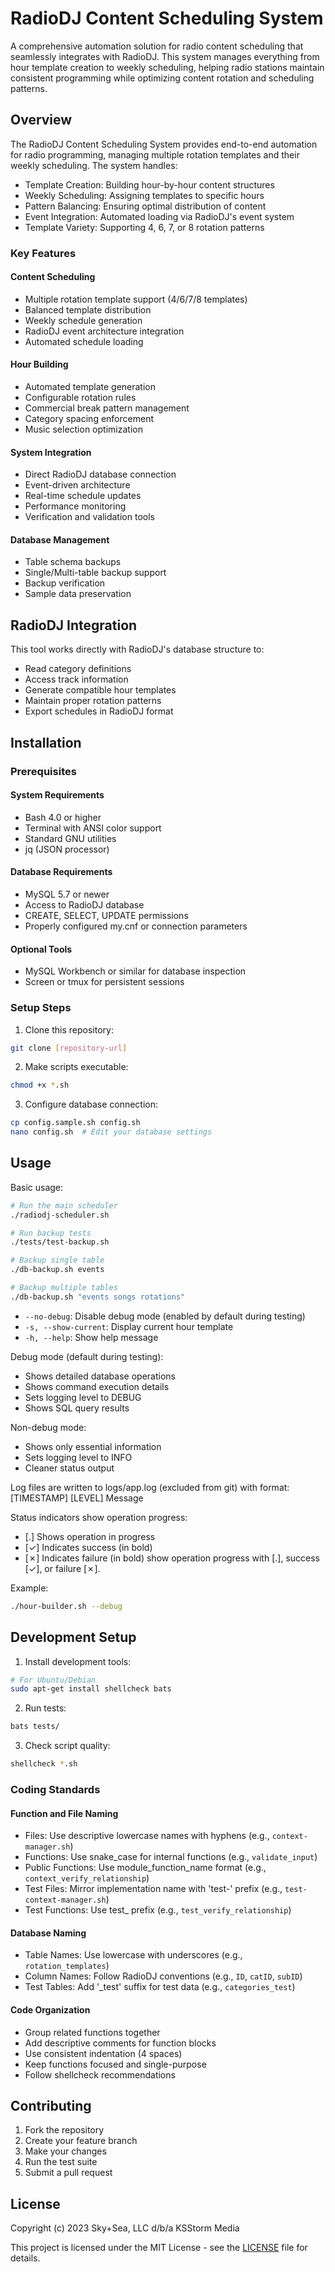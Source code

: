 # RadioDJ Content Scheduling System

A comprehensive automation solution for radio content scheduling that seamlessly integrates with RadioDJ. This system manages everything from hour template creation to weekly scheduling, helping radio stations maintain consistent programming while optimizing content rotation and scheduling patterns.

## Overview

The RadioDJ Content Scheduling System provides end-to-end automation for radio programming, managing multiple rotation templates and their weekly scheduling. The system handles:
- Template Creation: Building hour-by-hour content structures
- Weekly Scheduling: Assigning templates to specific hours
- Pattern Balancing: Ensuring optimal distribution of content
- Event Integration: Automated loading via RadioDJ's event system
- Template Variety: Supporting 4, 6, 7, or 8 rotation patterns

### Key Features

#### Content Scheduling
- Multiple rotation template support (4/6/7/8 templates)
- Balanced template distribution
- Weekly schedule generation
- RadioDJ event architecture integration
- Automated schedule loading

#### Hour Building
- Automated template generation
- Configurable rotation rules
- Commercial break pattern management
- Category spacing enforcement
- Music selection optimization

#### System Integration
- Direct RadioDJ database connection
- Event-driven architecture
- Real-time schedule updates
- Performance monitoring
- Verification and validation tools

#### Database Management
- Table schema backups
- Single/Multi-table backup support
- Backup verification
- Sample data preservation

## RadioDJ Integration

This tool works directly with RadioDJ's database structure to:
- Read category definitions
- Access track information
- Generate compatible hour templates
- Maintain proper rotation patterns
- Export schedules in RadioDJ format

## Installation

### Prerequisites

#### System Requirements
- Bash 4.0 or higher
- Terminal with ANSI color support
- Standard GNU utilities
- jq (JSON processor)

#### Database Requirements
- MySQL 5.7 or newer
- Access to RadioDJ database
- CREATE, SELECT, UPDATE permissions
- Properly configured my.cnf or connection parameters

#### Optional Tools
- MySQL Workbench or similar for database inspection
- Screen or tmux for persistent sessions

### Setup Steps
1. Clone this repository:
```bash
git clone [repository-url]
```
2. Make scripts executable:
```bash
chmod +x *.sh
```
3. Configure database connection:
```bash
cp config.sample.sh config.sh
nano config.sh  # Edit your database settings
```

## Usage

Basic usage:
```bash
# Run the main scheduler
./radiodj-scheduler.sh

# Run backup tests
./tests/test-backup.sh

# Backup single table
./db-backup.sh events

# Backup multiple tables
./db-backup.sh "events songs rotations"
```

- `--no-debug`: Disable debug mode (enabled by default during testing)
- `-s, --show-current`: Display current hour template
- `-h, --help`: Show help message

Debug mode (default during testing):
- Shows detailed database operations
- Shows command execution details
- Sets logging level to DEBUG
- Shows SQL query results

Non-debug mode:
- Shows only essential information
- Sets logging level to INFO
- Cleaner status output

Log files are written to logs/app.log (excluded from git) with
format: [TIMESTAMP] [LEVEL] Message

Status indicators show operation progress:
- [.] Shows operation in progress
- [✓] Indicates success (in bold)
- [✗] Indicates failure (in bold)
show operation progress with [.], success [✓], or failure [✗].

Example:
```bash
./hour-builder.sh --debug
```

## Development Setup

1. Install development tools:
```bash
# For Ubuntu/Debian
sudo apt-get install shellcheck bats
```

2. Run tests:
```bash
bats tests/
```

3. Check script quality:
```bash
shellcheck *.sh
```

### Coding Standards

#### Function and File Naming
- Files: Use descriptive lowercase names with hyphens (e.g., `context-manager.sh`)
- Functions: Use snake_case for internal functions (e.g., `validate_input`)
- Public Functions: Use module_function_name format (e.g., `context_verify_relationship`)
- Test Files: Mirror implementation name with 'test-' prefix (e.g., `test-context-manager.sh`)
- Test Functions: Use test_ prefix (e.g., `test_verify_relationship`)

#### Database Naming
- Table Names: Use lowercase with underscores (e.g., `rotation_templates`)
- Column Names: Follow RadioDJ conventions (e.g., `ID`, `catID`, `subID`)
- Test Tables: Add '_test' suffix for test data (e.g., `categories_test`)

#### Code Organization
- Group related functions together
- Add descriptive comments for function blocks
- Use consistent indentation (4 spaces)
- Keep functions focused and single-purpose
- Follow shellcheck recommendations

## Contributing

1. Fork the repository
2. Create your feature branch
3. Make your changes
4. Run the test suite
5. Submit a pull request

## License

Copyright (c) 2023 Sky+Sea, LLC d/b/a KSStorm Media

This project is licensed under the MIT License - see the [LICENSE](LICENSE) file for details.
